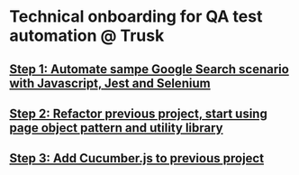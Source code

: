 # Technical onboarding for QA test automation @ Trusk

## [Step 1: Automate sampe Google Search scenario with Javascript, Jest and Selenium](01_javascript_selenium_jest_one_file/Readme.md)

## [Step 2: Refactor previous project, start using page object pattern and utility library](02_javascript_selenium_jest_refactor/Readme.md)

## [Step 3: Add Cucumber.js to previous project](03_javascript_selenium_cucumber/Readme.md)
